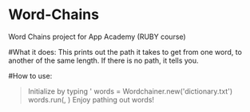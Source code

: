 # Word-Chains
Word Chains project for App Academy (RUBY course)

#What it does:
This prints out the path it takes to get from one word, to another of the same length. If there is no path, it tells you. 

#How to use:
> Initialize by typing ' words = Wordchainer.new('dictionary.txt')
> words.run(<WORD YOU WANT TO START WITH>, <WORD YOU WANT TO END AT>)
> Enjoy pathing out words!

